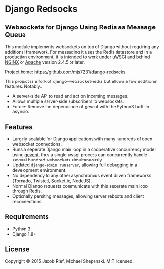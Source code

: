 Django Redsocks
===============

Websockets for Django Using Redis as Message Queue
--------------------------------------------------
This module implements websockets on top of Django without requiring any additional framework. For
messaging it uses the [Redis](http://redis.io/) datastore and in a production environment, it is
intended to work under [uWSGI](http://projects.unbit.it/uwsgi/) and behind [NGiNX](http://nginx.com/)
or [Apache](http://httpd.apache.org/docs/2.4/mod/mod_proxy_wstunnel.html) version 2.4.5 or later.

Project home: https://github.com/mjs7231/django-redsocks

This project is a fork of django-websocket-redis but allows a few additional features. Notably..
* A server-side API to read and act on incoming messages.
* Allows multiple server-side subscribers to websockets.
* Future: Remove the dependance of gevent with the Python3 built-in asyncio.

Features
--------
* Largely scalable for Django applications with many hundreds of open websocket connections.
* Runs a seperate Django main loop in a cooperative concurrency model using [gevent](http://www.gevent.org/),
  thus a single uwsgi process can concurrently handle several hundred websockets simultaneously.
* Updated `django-admin runserver`, allowing full debugging in a development environment.
* No dependency to any other asynchronous event driven frameworks (Tornado, Twisted, Socket.io, NodeJS).
* Normal Django requests communicate with this seperate main loop through Redis.
* Optionally persiting messages, allowing server reboots and client reconnections.

Requirements
------------
* Python 3
* Django 1.8+

License
-------
Copyright &copy; 2015 Jacob Rief, Michael Shepanski.
MIT licensed.
